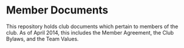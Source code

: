 # Member Documents

This repository holds club documents which pertain to members of the club. As of April 2014, this includes the Member Agreement, the Club Bylaws, and the Team Values.

